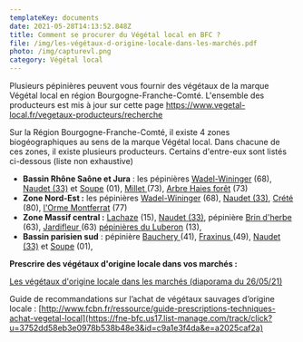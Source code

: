 ```yaml
---
templateKey: documents
date: 2021-05-28T14:13:52.848Z
title: Comment se procurer du Végétal local en BFC ?
file: /img/les-végétaux-d-origine-locale-dans-les-marchés.pdf
photo: /img/capturevl.png
category: Végétal local
---
```

Plusieurs pépinières peuvent vous fournir des végétaux de la marque Végétal local en région Bourgogne-Franche-Comté. L'ensemble des producteurs est mis à jour sur cette page <https://www.vegetal-local.fr/vegetaux-producteurs/recherche>

Sur la Région Bourgogne-Franche-Comté, il existe 4 zones biogéographiques au sens de la marque Végétal local. Dans chacune de ces zones, il existe plusieurs producteurs. Certains d'entre-eux sont listés ci-dessous (liste non exhaustive)

* **Bassin Rhône Saône et Jura** : les pépinières [Wadel-Wininger](https://www.pepinieres-wadel-wininger.fr/) (68), [Naudet (33)](https://www.pepinieres-naudet.com/) et [Soupe](http://pepinieres-soupe.com/) (01), [Millet ](https://www.pepinieres-millet.com/)(73), [Arbre Haies forêt](http://www.arbre-haie-foret.com/) (73)
* **Zone Nord-Est :** les pépinières [Wadel-Wininger](https://www.pepinieres-wadel-wininger.fr/) (68), [Naudet (33)](https://www.pepinieres-naudet.com/), [Crété ](http://www.pepinieres-crete.fr/)(80), [l'Orme Montferrat](http://www.pepiniere-77.com/) (77)
* **Zone Massif central :** [Lachaze](http://www.pepiniere-lachaze.fr/) (15), [Naudet (33)](https://www.pepinieres-naudet.com/), pépinière [Brin d'herbe](http://pepiniere.brindherbe.org/) (63), [Jardifleur ](https://jardifleurs.business.site/?utm_source=gmb&utm_medium=referral)(63) [pépinières du Luberon](http://www.pepinieres-naudet.com/boutique/9__pepiniere-du-luberon) (13), 
* **Bassin parisien sud** : pépinière [Bauchery ](http://www.bauchery.fr/)(41), [Fraxinus ](http://www.fraxinus-sp.fr/)(49), [Naudet (33)](https://www.pepinieres-naudet.com/) et [Soupe](http://pepinieres-soupe.com/) (01),



**Prescrire des végétaux d'origine locale dans vos marchés :**

<a href="/img/les-végétaux-d-origine-locale-dans-les-marchés.pdf" target="_blank">Les végétaux d'origine locale dans les marchés (diaporama du 26/05/21)</a>

<!--StartFragment-->

Guide de recommandations sur l’achat de végétaux sauvages d’origine locale : [http://www.fcbn.fr/ressource/guide-prescriptions-techniques-achat-vegetal-local](https://fne-bfc.us17.list-manage.com/track/click?u=3752dd58eb3e0978b538b48e3&id=c9a1e3f4da&e=a2025caf2a)
